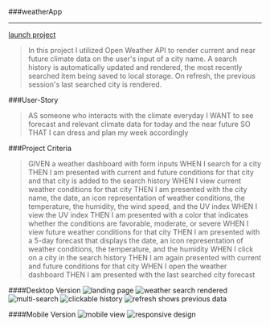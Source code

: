 ###weatherApp

---- 
[launch project](eaclumpkens.github.io/dayplanner/)

>In this project I utilized Open Weather API to render current and near future climate data on the user's input of a city name. A search history is automatically updated and rendered, the most recently searched item being saved to local storage. On refresh, the previous session's last searched city is rendered.

###User-Story

>AS someone who interacts with the climate everyday
>I WANT to see forecast and relevant climate data for today and the near future
>SO THAT I can dress and plan my week accordingly

###Project Criteria

>GIVEN a weather dashboard with form inputs
>WHEN I search for a city
>THEN I am presented with current and future conditions for that city and that city is added to the search history
>WHEN I view current weather conditions for that city
>THEN I am presented with the city name, the date, an icon representation of weather conditions, the temperature, the humidity, the wind speed, and the UV index
>WHEN I view the UV index
>THEN I am presented with a color that indicates whether the conditions are favorable, moderate, or severe
>WHEN I view future weather conditions for that city
>THEN I am presented with a 5-day forecast that displays the date, an icon representation of weather conditions, the temperature, and the humidity
>WHEN I click on a city in the search history
>THEN I am again presented with current and future conditions for that city
>WHEN I open the weather dashboard
>THEN I am presented with the last searched city forecast

####Desktop Version
![landing page](./assets/images/desktop-01.png)
![weather search rendered](./assets/images/desktop-02.png)
![multi-search](./assets/images/desktop-03.png)
![clickable history](./assets/images/desktop-04.png)
![refresh shows previous data](./assets/images/desktop-05.png)


####Mobile Version
![mobile view](./assets/images/mobile-01.jpeg)
![responsive design](./assets/images/mobile-02.jpeg)